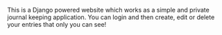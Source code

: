 This is a Django powered website which works as a simple and private journal keeping application. You can login and then create, edit or delete your entries that only you can see!